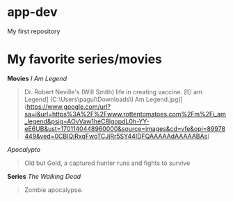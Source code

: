 # app-dev
My first repository
# My favorite series/movies

**Movies**
*I Am Legend*
> Dr. Robert Neville's (Will Smith) life in creating  vaccine.
[![I am Legend] (C:\Users\pagul\Downloads\I Am Legend.jpg)] (https://www.google.com/url?sa=i&url=https%3A%2F%2Fwww.rottentomatoes.com%2Fm%2Fi_am_legend&psig=AOvVaw1heC8lgopdL0h-YY-eE6UB&ust=1701140448960000&source=images&cd=vfe&opi=89978449&ved=0CBIQjRxqFwoTCJjRr5SY44IDFQAAAAAdAAAAABAs)

*Apocalypto*
> Old  but Gold, a captured hunter runs and fights to survive

**Series**
*The Walking Dead*
> Zombie apocalypse.

